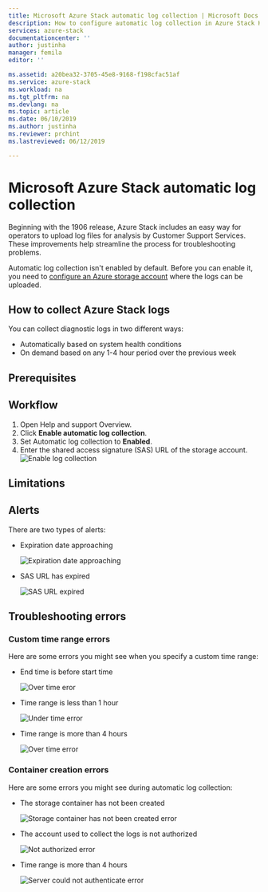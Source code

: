```yaml
---
title: Microsoft Azure Stack automatic log collection | Microsoft Docs
description: How to configure automatic log collection in Azure Stack Help + Support.
services: azure-stack
documentationcenter: ''
author: justinha
manager: femila
editor: ''

ms.assetid: a20bea32-3705-45e8-9168-f198cfac51af
ms.service: azure-stack
ms.workload: na
ms.tgt_pltfrm: na
ms.devlang: na
ms.topic: article
ms.date: 06/10/2019
ms.author: justinha
ms.reviewer: prchint
ms.lastreviewed: 06/12/2019

---
```

# Microsoft Azure Stack automatic log collection

Beginning with the 1906 release, Azure Stack includes an easy way for operators to upload log files for analysis by Customer Support Services. These improvements help streamline the process for troubleshooting problems. 

Automatic log collection isn't enabled by default. Before you can enable it, you need to [configure an Azure storage account](azure-stack-storage-account.md) where the logs can be uploaded. 

## How to collect Azure Stack logs

You can collect diagnostic logs in two different ways:

- Automatically based on system health conditions
- On demand based on any 1-4 hour period over the previous week

## Prerequisites

<!--- any permissions, subscription requirements, or anything similar?--->

## Workflow

1. Open Help and support Overview.
2. Click **Enable automatic log collection**.
3. Set Automatic log collection to **Enabled**.
4. Enter the shared access signature (SAS) URL of the storage account.
   ![Enable log collection](media/azure-stack-automatic-log-collection/azure-stack-enable-automatic-log-collection.png)

## Limitations

<!--- Need to confirm what Theebs wanted to cover here--->

## Alerts

There are two types of alerts: 

- Expiration date approaching

  ![Expiration date approaching](media/azure-stack-automatic-log-collection/alert-expiration-date.png)

- SAS URL has expired
  
  ![SAS URL expired](media/azure-stack-automatic-log-collection/alert-url-expired.png)

## Troubleshooting errors

### Custom time range errors

Here are some errors you might see when you specify a custom time range:

- End time is before start time

  ![Over time eror](media/azure-stack-automatic-log-collection/azure-stack-log-collection-over-time-error.png)

- Time range is less than 1 hour

  ![Under time error](media\azure-stack-automatic-log-collection\azure-stack-log-collection-under-time-error.png)

- Time range is more than 4 hours

  ![Over time error](media\azure-stack-automatic-log-collection\azure-stack-log-collection-over-time-error.png)

### Container creation errors

<!--- Better heading title? I'm unsure if AuthN errors are actually containe errors.--->

Here are some errors you might see during automatic log collection:

<!--- how to resolve these?--->

- The storage container has not been created

  ![Storage container has not been created error](media\azure-stack-automatic-log-collection\azure-stack-log-collection-container-does-not-exist-error.png)

- The account used to collect the logs is not authorized

  ![Not authorized error](media\azure-stack-automatic-log-collection\azure-stack-log-collection-not-authorized-error.png)

- Time range is more than 4 hours

  ![Server could not authenticate error](media\azure-stack-automatic-log-collection\azure-stack-log-collection-server-could-not-authenticate-error.png)
